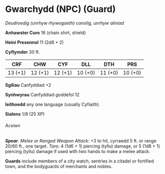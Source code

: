 # Gwarchydd (NPC) (Guard)

*Deudroedig (unrhyw rhywogaeth) canolig, unrhyw aliniad*

**Anhawster Curo** 16 (chain shirt, shield)

**Heini Presennol** 11 (2d8 + 2)

**Cyflymder** 30 ft.

| CRF     | CHW     | CYF     | DLL     | DTH     | PRS     |
|---------|---------|---------|---------|---------|---------|
| 13 (+1) | 12 (+1) | 12 (+1) | 10 (+0) | 11 (+0) | 10 (+0) |

**Sgiliau** Canfyddiad +2

**Synhwyrau** Canfyddiad goddefol 12

**Ieithoedd** any one language (usually Cyfiaith)

**Sialens** 1/8 (25 XP)

###### Acsiwn

***Spear***. *Melee or Ranged Weapon Attack:* +3 to hit, cyrraedd 5 ft. or range 20/60 ft., one target. *Taro:* 4 (1d6 + 1) piercing (tyllu) damage, or 5 (1d8 + 1) piercing (tyllu) damage if used with two hands to make a melee attack.

**Guards** include members of a city watch, sentries in a citadel or fortified town, and the bodyguards of merchants and nobles.